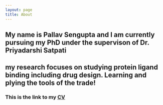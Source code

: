 ```yaml
---
layout: page
title: About
---
```


## My name is Pallav Sengupta and I am currently pursuing my PhD under the supervison of Dr. Priyadarshi Satpati
## my research focuses on studying protein ligand binding including drug design. Learning and plying the tools of the trade!
### This is the link to my [CV](../markdown-cv/index.md)
